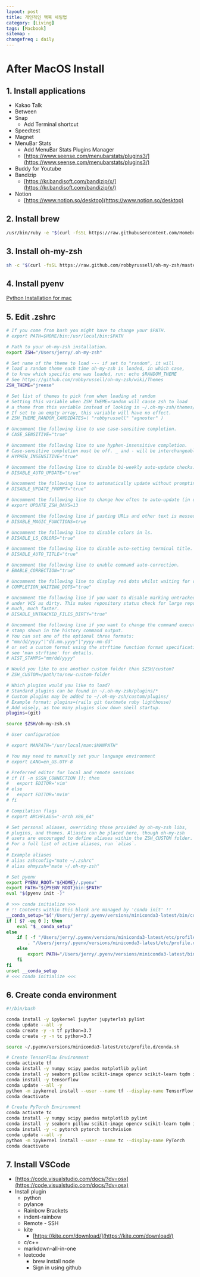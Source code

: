 ```yaml
---
layout: post
title: 개인적인 맥북 세팅법
category: [Living]
tags: [Macbook]
sitemap :
changefreq : daily
---
```


# After MacOS Install

## 1. Install applications

- Kakao Talk
- Between
- Snap
    - Add Terminal shortcut
- Speedtest
- Magnet
- MenuBar Stats
    - Add MenuBar Stats Plugins Manager
    - [https://www.seense.com/menubarstats/plugins3/](https://www.seense.com/menubarstats/plugins3/)
- Buddy for Youtube
- Bandizip
    - [https://kr.bandisoft.com/bandizip/x/](https://kr.bandisoft.com/bandizip/x/)
- Notion
    - [https://www.notion.so/desktop](https://www.notion.so/desktop)

## 2. Install brew

```bash
/usr/bin/ruby -e "$(curl -fsSL https://raw.githubusercontent.com/Homebrew/install/master/install)"
```

## 3. Install oh-my-zsh

```bash
sh -c "$(curl -fsSL https://raw.github.com/robbyrussell/oh-my-zsh/master/tools/install.sh)"
```

## 4. Install pyenv

[Python Installation for mac](https://jjerry-k.github.io/python/2018/09/27/python4mac/)

## 5. Edit .zshrc

```bash
# If you come from bash you might have to change your $PATH.
# export PATH=$HOME/bin:/usr/local/bin:$PATH

# Path to your oh-my-zsh installation.
export ZSH="/Users/jerry/.oh-my-zsh"

# Set name of the theme to load --- if set to "random", it will
# load a random theme each time oh-my-zsh is loaded, in which case,
# to know which specific one was loaded, run: echo $RANDOM_THEME
# See https://github.com/robbyrussell/oh-my-zsh/wiki/Themes
ZSH_THEME="jreese"

# Set list of themes to pick from when loading at random
# Setting this variable when ZSH_THEME=random will cause zsh to load
# a theme from this variable instead of looking in ~/.oh-my-zsh/themes/
# If set to an empty array, this variable will have no effect.
# ZSH_THEME_RANDOM_CANDIDATES=( "robbyrussell" "agnoster" )

# Uncomment the following line to use case-sensitive completion.
# CASE_SENSITIVE="true"

# Uncomment the following line to use hyphen-insensitive completion.
# Case-sensitive completion must be off. _ and - will be interchangeable.
# HYPHEN_INSENSITIVE="true"

# Uncomment the following line to disable bi-weekly auto-update checks.
# DISABLE_AUTO_UPDATE="true"

# Uncomment the following line to automatically update without prompting.
# DISABLE_UPDATE_PROMPT="true"

# Uncomment the following line to change how often to auto-update (in days).
# export UPDATE_ZSH_DAYS=13

# Uncomment the following line if pasting URLs and other text is messed up.
# DISABLE_MAGIC_FUNCTIONS=true

# Uncomment the following line to disable colors in ls.
# DISABLE_LS_COLORS="true"

# Uncomment the following line to disable auto-setting terminal title.
# DISABLE_AUTO_TITLE="true"

# Uncomment the following line to enable command auto-correction.
# ENABLE_CORRECTION="true"

# Uncomment the following line to display red dots whilst waiting for completion.
# COMPLETION_WAITING_DOTS="true"

# Uncomment the following line if you want to disable marking untracked files
# under VCS as dirty. This makes repository status check for large repositories
# much, much faster.
# DISABLE_UNTRACKED_FILES_DIRTY="true"

# Uncomment the following line if you want to change the command execution time
# stamp shown in the history command output.
# You can set one of the optional three formats:
# "mm/dd/yyyy"|"dd.mm.yyyy"|"yyyy-mm-dd"
# or set a custom format using the strftime function format specifications,
# see 'man strftime' for details.
# HIST_STAMPS="mm/dd/yyyy"

# Would you like to use another custom folder than $ZSH/custom?
# ZSH_CUSTOM=/path/to/new-custom-folder

# Which plugins would you like to load?
# Standard plugins can be found in ~/.oh-my-zsh/plugins/*
# Custom plugins may be added to ~/.oh-my-zsh/custom/plugins/
# Example format: plugins=(rails git textmate ruby lighthouse)
# Add wisely, as too many plugins slow down shell startup.
plugins=(git)

source $ZSH/oh-my-zsh.sh

# User configuration

# export MANPATH="/usr/local/man:$MANPATH"

# You may need to manually set your language environment
# export LANG=en_US.UTF-8

# Preferred editor for local and remote sessions
# if [[ -n $SSH_CONNECTION ]]; then
#   export EDITOR='vim'
# else
#   export EDITOR='mvim'
# fi

# Compilation flags
# export ARCHFLAGS="-arch x86_64"

# Set personal aliases, overriding those provided by oh-my-zsh libs,
# plugins, and themes. Aliases can be placed here, though oh-my-zsh
# users are encouraged to define aliases within the ZSH_CUSTOM folder.
# For a full list of active aliases, run `alias`.
#
# Example aliases
# alias zshconfig="mate ~/.zshrc"
# alias ohmyzsh="mate ~/.oh-my-zsh"

# Set pyenv
export PYENV_ROOT="${HOME}/.pyenv"
export PATH="${PYENV_ROOT}bin:$PATH"
eval "$(pyenv init -)"

# >>> conda initialize >>>
# !! Contents within this block are managed by 'conda init' !!
__conda_setup="$('/Users/jerry/.pyenv/versions/miniconda3-latest/bin/conda' 'shell.zsh' 'hook' 2> /dev/null)"
if [ $? -eq 0 ]; then
    eval "$__conda_setup"
else
    if [ -f "/Users/jerry/.pyenv/versions/miniconda3-latest/etc/profile.d/conda.sh" ]; then
        . "/Users/jerry/.pyenv/versions/miniconda3-latest/etc/profile.d/conda.sh"
    else
        export PATH="/Users/jerry/.pyenv/versions/miniconda3-latest/bin:$PATH"
    fi
fi
unset __conda_setup
# <<< conda initialize <<<
```

## 6. Create conda environment

```bash
#!/bin/bash

conda install -y ipykernel jupyter jupyterlab pylint
conda update --all -y
conda create -y -n tf python=3.7
conda create -y -n tc python=3.7

source ~/.pyenv/versions/miniconda3-latest/etc/profile.d/conda.sh

# Create TensorFlow Environment
conda activate tf
conda install -y numpy scipy pandas matplotlib pylint
conda install -y seaborn pillow scikit-image opencv scikit-learn tqdm ipython ipykernel ipywidgets
conda install -y tensorflow
conda update --all -y
python -m ipykernel install --user --name tf --display-name TensorFlow
conda deactivate

# Create PyTorch Environment
conda activate tc
conda install -y numpy scipy pandas matplotlib pylint
conda install -y seaborn pillow scikit-image opencv scikit-learn tqdm ipython ipykernel ipywidgets
conda install -y -c pytorch pytorch torchvision
conda update --all -y
python -m ipykernel install --user --name tc --display-name PyTorch
conda deactivate
```

## 7. Install VSCode

- [https://code.visualstudio.com/docs/?dv=osx](https://code.visualstudio.com/docs/?dv=osx)
- Install plugin
    - python
    - pylance
    - Rainbow Brackets
    - indent-rainbow
    - Remote - SSH
    - kite
        - [https://kite.com/download/](https://kite.com/download/)
    - c/c++
    - markdown-all-in-one
    - leetcode
        - brew install node
        - Sign in using github